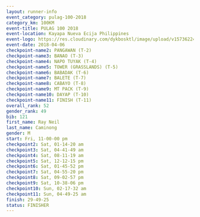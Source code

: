 ```yaml
---
layout: runner-info 
event_category: pulag-100-2018 
category_km: 100KM 
event-title: PULAG 100 2018 
event-location: Kayapa Nueva Ecija Philippines 
event-logo: https://res.cloudinary.com/dykbosktl/image/upload/v1573622467/Logo/logo-p1_tnutwz.jpg 
event-date: 2018-04-06 
checkpoint-name2: PANGAWAN (T-2) 
checkpoint-name3: BANAO (T-3) 
checkpoint-name4: NAPO TUYAK (T-4) 
checkpoint-name5: TOWER (GRASSLANDS) (T-5) 
checkpoint-name6: BABADAK (T-6) 
checkpoint-name7: BALETE (T-7) 
checkpoint-name8: CABAYO (T-8) 
checkpoint-name9: MT PACK (T-9) 
checkpoint-name10: DAYAP (T-10) 
checkpoint-name11: FINISH (T-11) 
overall_rank: 52
gender_rank: 49
bib: 121
first_name: Ray Neil
last_name: Caminong
gender: M
start: Fri, 11-00-00 pm
checkpoint2: Sat, 01-14-20 am
checkpoint3: Sat, 04-41-49 am
checkpoint4: Sat, 08-11-19 am
checkpoint5: Sat, 12-12-15 pm
checkpoint6: Sat, 01-45-52 pm
checkpoint7: Sat, 04-55-20 pm
checkpoint8: Sat, 09-02-57 pm
checkpoint9: Sat, 10-38-06 pm
checkpoint10: Sun, 02-17-32 am
checkpoint11: Sun, 04-49-25 am
finish: 29-49-25
status: FINISHER
---
```

